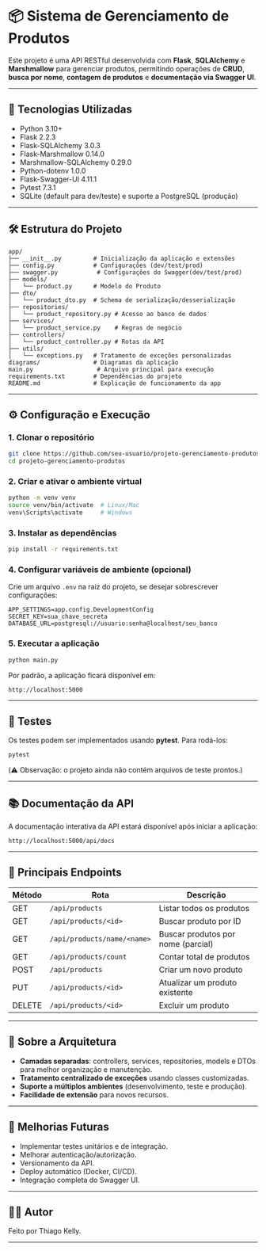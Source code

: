 
# 📦 Sistema de Gerenciamento de Produtos

Este projeto é uma API RESTful desenvolvida com **Flask**, **SQLAlchemy** e **Marshmallow** para gerenciar produtos, permitindo operações de **CRUD**, **busca por nome**, **contagem de produtos** e **documentação via Swagger UI**.

---

## 🚀 Tecnologias Utilizadas

- Python 3.10+
- Flask 2.2.3
- Flask-SQLAlchemy 3.0.3
- Flask-Marshmallow 0.14.0
- Marshmallow-SQLAlchemy 0.29.0
- Python-dotenv 1.0.0
- Flask-Swagger-UI 4.11.1
- Pytest 7.3.1
- SQLite (default para dev/teste) e suporte a PostgreSQL (produção)

---

## 🛠️ Estrutura do Projeto

```
app/
├── __init__.py         # Inicialização da aplicação e extensões
├── config.py           # Configurações (dev/test/prod)
├── swagger.py           # Configurações do Swagger(dev/test/prod)
├── models/
│   └── product.py      # Modelo do Produto
├── dto/
│   └── product_dto.py  # Schema de serialização/desserialização
├── repositories/
│   └── product_repository.py # Acesso ao banco de dados
├── services/
│   └── product_service.py    # Regras de negócio
├── controllers/
│   └── product_controller.py # Rotas da API
├── utils/
│   └── exceptions.py   # Tratamento de exceções personalizadas
diagrams/               # Diagramas da aplicação
main.py                  # Arquivo principal para execução
requirements.txt        # Dependências do projeto
README.md               # Explicação de funcionamento da app
```

---

## ⚙️ Configuração e Execução

### 1. Clonar o repositório

```bash
git clone https://github.com/seu-usuario/projeto-gerenciamento-produtos.git
cd projeto-gerenciamento-produtos
```

### 2. Criar e ativar o ambiente virtual

```bash
python -m venv venv
source venv/bin/activate  # Linux/Mac
venv\Scripts\activate     # Windows
```

### 3. Instalar as dependências

```bash
pip install -r requirements.txt
```

### 4. Configurar variáveis de ambiente (opcional)

Crie um arquivo `.env` na raiz do projeto, se desejar sobrescrever configurações:

```
APP_SETTINGS=app.config.DevelopmentConfig
SECRET_KEY=sua_chave_secreta
DATABASE_URL=postgresql://usuario:senha@localhost/seu_banco
```

### 5. Executar a aplicação

```bash
python main.py
```

Por padrão, a aplicação ficará disponível em:

```
http://localhost:5000
```

---

## 🧪 Testes

Os testes podem ser implementados usando **pytest**. Para rodá-los:

```bash
pytest
```

(⚠️ Observação: o projeto ainda não contém arquivos de teste prontos.)

---

## 📚 Documentação da API

A documentação interativa da API estará disponível após iniciar a aplicação:

```
http://localhost:5000/api/docs
```

---

## 📖 Principais Endpoints

| Método | Rota                         | Descrição                           |
|--------|-------------------------------|-------------------------------------|
| GET    | `/api/products`               | Listar todos os produtos            |
| GET    | `/api/products/<id>`           | Buscar produto por ID               |
| GET    | `/api/products/name/<name>`    | Buscar produtos por nome (parcial)  |
| GET    | `/api/products/count`          | Contar total de produtos            |
| POST   | `/api/products`                | Criar um novo produto               |
| PUT    | `/api/products/<id>`            | Atualizar um produto existente      |
| DELETE | `/api/products/<id>`            | Excluir um produto                  |

---

## 🧩 Sobre a Arquitetura

- **Camadas separadas**: controllers, services, repositories, models e DTOs para melhor organização e manutenção.
- **Tratamento centralizado de exceções** usando classes customizadas.
- **Suporte a múltiplos ambientes** (desenvolvimento, teste e produção).
- **Facilidade de extensão** para novos recursos.

---

## 📌 Melhorias Futuras

- Implementar testes unitários e de integração.
- Melhorar autenticação/autorização.
- Versionamento da API.
- Deploy automático (Docker, CI/CD).
- Integração completa do Swagger UI.

---

## 🧑‍💻 Autor

Feito por Thiago Kelly.

---

